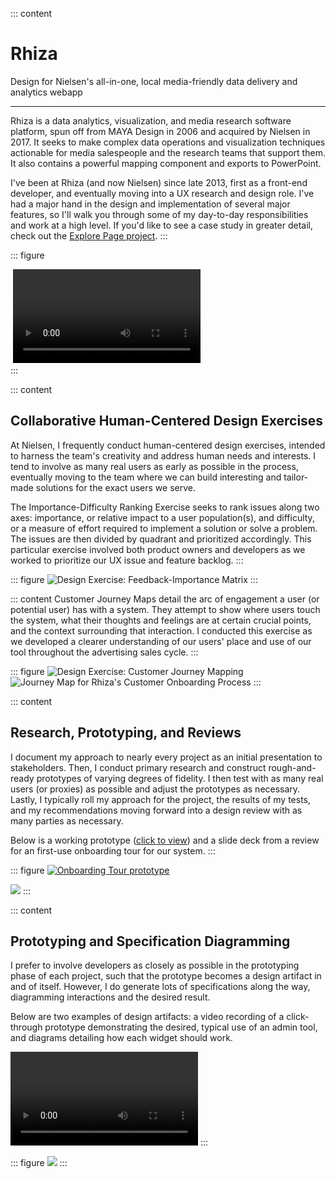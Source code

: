 ::: content

# Rhiza

Design for Nielsen's all-in-one, local media-friendly data delivery and analytics webapp

---

Rhiza is a data analytics, visualization, and media research software platform, spun off from MAYA Design in 2006 and acquired by Nielsen in 2017. It seeks to make complex data operations and visualization techniques actionable for media salespeople and the research teams that support them. It also contains a powerful mapping component and exports to PowerPoint.

I've been at Rhiza (and now Nielsen) since late 2013, first as a front-end developer, and eventually moving into a UX research and design role. I've had a major hand in the design and implementation of several major features, so I'll walk you through some of my day-to-day responsibilities and work at a high level. If you'd like to see a case study in greater detail, check out the [Explore Page project](/rhiza-explorer).
:::

::: figure

<div class="rhiza-presentation-demo">
  <img src="/images/rhiza_general_editor.jpg" alt="">
  <video src="/images/rhiza_general_editor_scroll.mp4" autoplay loop></video>
</div>
:::

::: content

## Collaborative Human-Centered Design Exercises

At Nielsen, I frequently conduct human-centered design exercises, intended to harness the team's creativity and address human needs and interests. I tend to involve as many real users as early as possible in the process, eventually moving to the team where we can build interesting and tailor-made solutions for the exact users we serve.

The Importance-Difficulty Ranking Exercise seeks to rank issues along two axes: importance, or relative impact to a user population(s), and difficulty, or a measure of effort required to implement a solution or solve a problem. The issues are then divided by quadrant and prioritized accordingly. This particular exercise involved both product owners and developers as we worked to prioritize our UX issue and feature backlog.
:::

::: figure
![Design Exercise: Feedback-Importance Matrix](/images/rhiza_general_feedback_exercise.jpg)
:::

::: content
Customer Journey Maps detail the arc of engagement a user (or potential user) has with a system. They attempt to show where users touch the system, what their thoughts and feelings are at certain crucial points, and the context surrounding that interaction. I conducted this exercise as we developed a clearer understanding of our users' place and use of our tool throughout the advertising sales cycle.
:::

::: figure
![Design Exercise: Customer Journey Mapping](/images/rhiza_general_journey_exercise.jpg)
![Journey Map for Rhiza's Customer Onboarding Process](/images/rhiza-onboarding-process.png)
:::

::: content

## Research, Prototyping, and Reviews

I document my approach to nearly every project as an initial presentation to stakeholders. Then, I conduct primary research and construct rough-and-ready prototypes of varying degrees of fidelity. I then test with as many real users (or proxies) as possible and adjust the prototypes as necessary. Lastly, I typically roll my approach for the project, the results of my tests, and my recommendations moving forward into a design review with as many parties as necessary.

Below is a working prototype (<a href="https://xd.adobe.com/view/4e7dd85f-2091-4696-8c50-620f47b9e305/">click to view</a>) and a slide deck from a review for an first-use onboarding tour for our system.
:::

::: figure
<a href="https://xd.adobe.com/view/4e7dd85f-2091-4696-8c50-620f47b9e305/"><img src="/images/rhiza_general_onboarding.jpg" alt="Onboarding Tour prototype"></a>

![](/images/rhiza_general_onboarding_review.jpg)
:::

::: content

## Prototyping and Specification Diagramming

I prefer to involve developers as closely as possible in the prototyping phase of each project, such that the prototype becomes a design artifact in and of itself. However, I do generate lots of specifications along the way, diagramming interactions and the desired result.

Below are two examples of design artifacts: a video recording of a click-through prototype demonstrating the desired, typical use of an admin tool, and diagrams detailing how each widget should work.

<video loop autoplay controls class="admin-demo">
  <source src="/images/rhiza_admin_interface.mp4" type="video/mp4">
</video>
:::

::: figure
![](/images/rhiza_general_admin_diagrams.jpg)
:::
